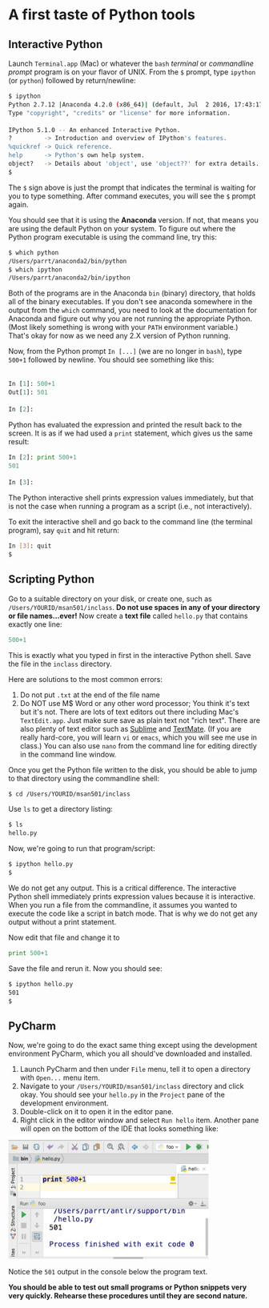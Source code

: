 # A first taste of Python tools

##  Interactive Python

Launch `Terminal.app` (Mac) or whatever the `bash` *terminal* or *commandline prompt* program is on your flavor of UNIX. From the `$` prompt, type `ipython` (or `python`) followed by return/newline:

```bash
$ ipython
Python 2.7.12 |Anaconda 4.2.0 (x86_64)| (default, Jul  2 2016, 17:43:17) 
Type "copyright", "credits" or "license" for more information.

IPython 5.1.0 -- An enhanced Interactive Python.
?         -> Introduction and overview of IPython's features.
%quickref -> Quick reference.
help      -> Python's own help system.
object?   -> Details about 'object', use 'object??' for extra details.
$ 
```

The `$` sign above is just the prompt that indicates the terminal is waiting for you to type something. After command executes, you will see the `$` prompt again.

You should see that it is using the **Anaconda** version. If not, that means you are using the default Python on your system. To figure out where the Python program executable is using the command line, try this:

```bash
$ which python
/Users/parrt/anaconda2/bin/python
$ which ipython
/Users/parrt/anaconda2/bin/ipython
```

Both of the programs are in the Anaconda `bin` (binary) directory, that holds all of the binary executables. If you don't see anaconda somewhere in the output from the `which` command, you need to look at the documentation for Anaconda and figure out why you are not running the appropriate Python. (Most likely something is wrong with your `PATH` environment variable.) That's okay for now as we need any 2.X version of Python running.

Now, from the Python prompt `In [...]` (we are no longer in `bash`), type `500+1` followed by newline. You should see something like this:

```python

In [1]: 500+1
Out[1]: 501

In [2]: 
```

Python has evaluated the expression and printed the result back to the screen. It is as if we had used a `print` statement, which gives us the same result:

```python
In [2]: print 500+1
501

In [3]: 
```

The Python interactive shell prints expression values immediately, but that is not the case when running a program as a script (i.e., not interactively).

To exit the interactive shell and go back to the command line (the terminal program), say `quit` and hit return:

```bash
In [3]: quit
$ 
```
 
## Scripting Python

Go to a suitable directory on your disk, or create one, such as `/Users/YOURID/msan501/inclass`. **Do not use spaces in any of your directory or file names...ever!** Now create a **text file** called `hello.py` that contains exactly one line:

```python
500+1
```

This is exactly what you typed in first in the interactive Python shell. Save the file in the `inclass` directory.

Here are solutions to  the most common errors:

1. Do not put `.txt` at the end of the file name
2. Do NOT use M$ Word or any other word processor; You think it's text but it's not. There are lots of text editors out there including Mac's `TextEdit.app`. Just make sure save as plain text not "rich text". There are also plenty of text editor such as [Sublime](https://www.sublimetext.com/) and [TextMate](https://macromates.com/).  (If you are really hard-core, you will learn `vi` or `emacs`, which you will see me use in class.) You can also use `nano` from the command line for editing directly in the command line window.

Once you get the Python file written to the disk, you should be able to jump to that directory using the commandline shell:

```bash
$ cd /Users/YOURID/msan501/inclass
```

Use `ls` to get a directory listing:

```bash
$ ls
hello.py
```

Now, we're going to run that program/script:

```bash
$ ipython hello.py
$ 
```

We do not get any output. This is a critical difference. The interactive Python shell immediately prints expression values because it is interactive. When you run a file from the commandline, it assumes you wanted to execute the code like a script in batch mode. That is why we do not get any output without a print statement.

Now edit that file and change it to

```python
print 500+1
```

Save the file and rerun it. Now you should see:

```bash
$ ipython hello.py 
501
$ 
```

## PyCharm

Now, we're going to do the exact same thing except using the development environment PyCharm, which you all should've downloaded and installed.

1. Launch PyCharm and then under `File` menu, tell it to open a directory with `Open...` menu item. 
2. Navigate to your `/Users/YOURID/msan501/inclass` directory and click okay. You should see your `hello.py` in the `Project` pane of the development environment. 
3. Double-click on it to open it in the editor pane.
4. Right click in the editor window and select `Run hello` item. Another pane will open on the bottom of the IDE that looks something like:

<img src=images/pycharm.png width=400>

Notice the `501` output in the console below the program text.

**You should be able to test out small programs or Python snippets very very quickly. Rehearse these procedures until they are second nature.**